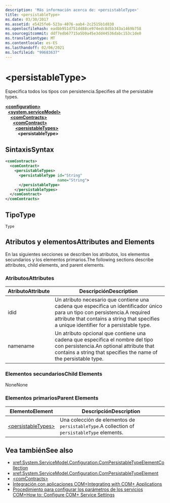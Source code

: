 ```yaml
---
description: 'Más información acerca de: <persistableType>'
title: <persistableType>
ms.date: 03/30/2017
ms.assetid: e5425fe6-523a-4076-aab4-2c2515b1d830
ms.openlocfilehash: eadbb951d751dd88ce974edc8d5b343a1469b758
ms.sourcegitcommit: ddf7edb67715a5b9a45e3dd44536dabc153c1de0
ms.translationtype: MT
ms.contentlocale: es-ES
ms.lasthandoff: 02/06/2021
ms.locfileid: "99683637"
---
```

# \<persistableType>

<span data-ttu-id="ba4ed-102">Especifica todos los tipos con persistencia.</span><span class="sxs-lookup"><span data-stu-id="ba4ed-102">Specifies all the persistable types.</span></span>  
  
[**\<configuration>**](../configuration-element.md)\
&nbsp;&nbsp;[**\<system.serviceModel>**](system-servicemodel.md)\
&nbsp;&nbsp;&nbsp;&nbsp;[**\<comContracts>**](comcontracts.md)\
&nbsp;&nbsp;&nbsp;&nbsp;&nbsp;&nbsp;[**\<comContract>**](comcontract.md)\
&nbsp;&nbsp;&nbsp;&nbsp;&nbsp;&nbsp;&nbsp;&nbsp;[**\<persistableTypes>**](persistabletypes.md)\
&nbsp;&nbsp;&nbsp;&nbsp;&nbsp;&nbsp;&nbsp;&nbsp;&nbsp;&nbsp;**\<persistableType>**  
  
## <a name="syntax"></a><span data-ttu-id="ba4ed-103">Sintaxis</span><span class="sxs-lookup"><span data-stu-id="ba4ed-103">Syntax</span></span>  
  
```xml  
<comContracts>
  <comContract>
    <persistableTypes>
      <persistableType id="String"
                       name="String">
      </persistableType>
    </persistableTypes>
  </comContract>
</comContracts>
```  
  
## <a name="type"></a><span data-ttu-id="ba4ed-104">Tipo</span><span class="sxs-lookup"><span data-stu-id="ba4ed-104">Type</span></span>  

 `Type`  
  
## <a name="attributes-and-elements"></a><span data-ttu-id="ba4ed-105">Atributos y elementos</span><span class="sxs-lookup"><span data-stu-id="ba4ed-105">Attributes and Elements</span></span>  

 <span data-ttu-id="ba4ed-106">En las siguientes secciones se describen los atributos, los elementos secundarios y los elementos primarios.</span><span class="sxs-lookup"><span data-stu-id="ba4ed-106">The following sections describe attributes, child elements, and parent elements.</span></span>  
  
### <a name="attributes"></a><span data-ttu-id="ba4ed-107">Atributos</span><span class="sxs-lookup"><span data-stu-id="ba4ed-107">Attributes</span></span>  
  
|<span data-ttu-id="ba4ed-108">Atributo</span><span class="sxs-lookup"><span data-stu-id="ba4ed-108">Attribute</span></span>|<span data-ttu-id="ba4ed-109">Descripción</span><span class="sxs-lookup"><span data-stu-id="ba4ed-109">Description</span></span>|  
|---------------|-----------------|  
|<span data-ttu-id="ba4ed-110">id</span><span class="sxs-lookup"><span data-stu-id="ba4ed-110">id</span></span>|<span data-ttu-id="ba4ed-111">Un atributo necesario que contiene una cadena que especifica un identificador único para un tipo con persistencia.</span><span class="sxs-lookup"><span data-stu-id="ba4ed-111">A required attribute that contains a string that specifies a unique identifier for a persistable type.</span></span>|  
|<span data-ttu-id="ba4ed-112">name</span><span class="sxs-lookup"><span data-stu-id="ba4ed-112">name</span></span>|<span data-ttu-id="ba4ed-113">Un atributo opcional que contiene una cadena que especifica el nombre del tipo con persistencia.</span><span class="sxs-lookup"><span data-stu-id="ba4ed-113">An optional attribute that contains a string that specifies the name of the persistable type.</span></span>|  
  
### <a name="child-elements"></a><span data-ttu-id="ba4ed-114">Elementos secundarios</span><span class="sxs-lookup"><span data-stu-id="ba4ed-114">Child Elements</span></span>  

 <span data-ttu-id="ba4ed-115">None</span><span class="sxs-lookup"><span data-stu-id="ba4ed-115">None</span></span>  
  
### <a name="parent-elements"></a><span data-ttu-id="ba4ed-116">Elementos primarios</span><span class="sxs-lookup"><span data-stu-id="ba4ed-116">Parent Elements</span></span>  
  
|<span data-ttu-id="ba4ed-117">Elemento</span><span class="sxs-lookup"><span data-stu-id="ba4ed-117">Element</span></span>|<span data-ttu-id="ba4ed-118">Descripción</span><span class="sxs-lookup"><span data-stu-id="ba4ed-118">Description</span></span>|  
|-------------|-----------------|  
|[\<persistableTypes>](persistabletypes.md)|<span data-ttu-id="ba4ed-119">Una colección de elementos de `persistableType`.</span><span class="sxs-lookup"><span data-stu-id="ba4ed-119">A collection of `persistableType` elements.</span></span>|  
  
## <a name="see-also"></a><span data-ttu-id="ba4ed-120">Vea también</span><span class="sxs-lookup"><span data-stu-id="ba4ed-120">See also</span></span>

- <xref:System.ServiceModel.Configuration.ComPersistableTypeElementCollection>
- <xref:System.ServiceModel.Configuration.ComPersistableTypeElement>
- [\<comContracts>](comcontracts.md)
- [<span data-ttu-id="ba4ed-121">Integración con aplicaciones COM+</span><span class="sxs-lookup"><span data-stu-id="ba4ed-121">Integrating with COM+ Applications</span></span>](../../../wcf/feature-details/integrating-with-com-plus-applications.md)
- [<span data-ttu-id="ba4ed-122">Procedimiento para configurar los parámetros de los servicios COM+</span><span class="sxs-lookup"><span data-stu-id="ba4ed-122">How to: Configure COM+ Service Settings</span></span>](../../../wcf/feature-details/how-to-configure-com-service-settings.md)
